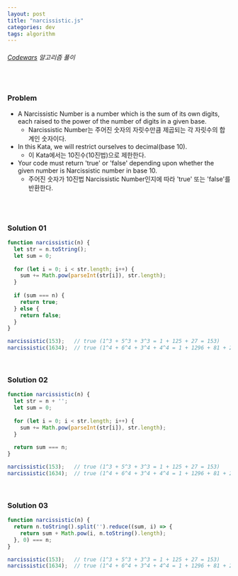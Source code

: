 ```yaml
---
layout: post
title: "narcissistic.js"
categories: dev
tags: algorithm
---
```


###### [Codewars](https://www.codewars.com) 알고리즘 풀이

<br>

### Problem

- A Narcissistic Number is a number which is the sum of its own digits, each raised to the power of the number of digits in a given base.
  - Narcissistic Number는 주어진 숫자의 자릿수만큼 제곱되는 각 자릿수의 합계인 숫자이다.
- In this Kata, we will restrict ourselves to decimal(base 10).
  - 이 Kata에서는 10진수(10진법)으로 제한한다.
- Your code must return 'true' or 'false' depending upon whether the given number is Narcissistic number in base 10.
  - 주어진 숫자가 10진법 Narcissistic Number인지에 따라 'true' 또는 'false'를 반환한다.

<br>

<br>

### Solution 01

```js
function narcissistic(n) {
  let str = n.toString();
  let sum = 0;
  
  for (let i = 0; i < str.length; i++) {
    sum += Math.pow(parseInt(str[i]), str.length);
  }
  
  if (sum === n) {
    return true;
  } else {
    return false;
  }
}

narcissistic(153);   // true (1^3 + 5^3 + 3^3 = 1 + 125 + 27 = 153)
narcissistic(1634);  // true (1^4 + 6^4 + 3^4 + 4^4 = 1 + 1296 + 81 + 256 = 1634)
```

<br>

### Solution 02

```js
function narcissistic(n) {
  let str = n + '';
  let sum = 0;
  
  for (let i = 0; i < str.length; i++) {
    sum += Math.pow(parseInt(str[i]), str.length);
  }
  
  return sum === n;
}

narcissistic(153);   // true (1^3 + 5^3 + 3^3 = 1 + 125 + 27 = 153)
narcissistic(1634);  // true (1^4 + 6^4 + 3^4 + 4^4 = 1 + 1296 + 81 + 256 = 1634)
```

<br>

### Solution 03

```js
function narcissistic(n) {
  return n.toString().split('').reduce((sum, i) => {
    return sum + Math.pow(i, n.toString().length);
  }, 0) === n;
}

narcissistic(153);   // true (1^3 + 5^3 + 3^3 = 1 + 125 + 27 = 153)
narcissistic(1634);  // true (1^4 + 6^4 + 3^4 + 4^4 = 1 + 1296 + 81 + 256 = 1634)
```

<br>

<br>